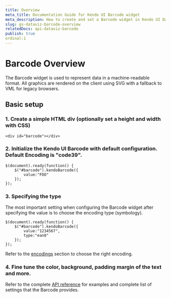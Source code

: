 ```yaml
---
title: Overview
meta_title: Documentation Guide for Kendo UI Barcode widget
meta_description: How to create and set a Barcode widget in Kendo UI DataViz.
slug: gs-dataviz-barcode-overview
relatedDocs: api-dataviz-barcode
publish: true
ordinal:1
---
```


# Barcode Overview

The Barcode widget is used to represent data in a machine-readable format. 
All graphics are rendered on the client using SVG with a fallback to VML for legacy browsers.


## Basic setup

### 1\. Create a simple HTML div (optionally set a height and width with CSS)

    <div id="barcode"></div>
    
### 2\. Initialize the Kendo UI Barcode with default configuration. Default Encoding is "code39".

	$(document).ready(function() {
    	$("#barcode").kendoBarcode({
            value:"FOO"
        });
   	});
    
### 3\. Specifying the type

The most important setting when configuring the Barcode widget after specifying the value is to choose the encoding type (symbology).

	$(document).ready(function() {
    	$("#barcode").kendoBarcode({
            value:"1234567",
			type:"ean8"
        });
   	});

Refer to the [encodings](getting-started/dataviz/barcode/overview) section to choose the right encoding.

### 4\. Fine tune the color, background, padding margin of the text and more.

Refer to the complete [API reference](http://docs.kendoui.com/api/dataviz/barcode) for examples and complete list of settings that the Barcode provides.
 
